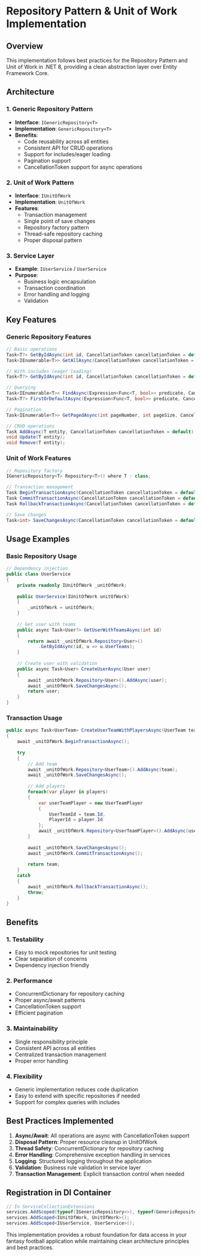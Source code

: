 # Repository Pattern & Unit of Work Implementation

## Overview

This implementation follows best practices for the Repository Pattern and Unit of Work in .NET 8, providing a clean abstraction layer over Entity Framework Core.

## Architecture

### 1. Generic Repository Pattern
- **Interface**: `IGenericRepository<T>`
- **Implementation**: `GenericRepository<T>`
- **Benefits**:
  - Code reusability across all entities
  - Consistent API for CRUD operations
  - Support for includes/eager loading
  - Pagination support
  - CancellationToken support for async operations

### 2. Unit of Work Pattern
- **Interface**: `IUnitOfWork`
- **Implementation**: `UnitOfWork`
- **Features**:
  - Transaction management
  - Single point of save changes
  - Repository factory pattern
  - Thread-safe repository caching
  - Proper disposal pattern

### 3. Service Layer
- **Example**: `IUserService` / `UserService`
- **Purpose**: 
  - Business logic encapsulation
  - Transaction coordination
  - Error handling and logging
  - Validation

## Key Features

### Generic Repository Features
```csharp
// Basic operations
Task<T?> GetByIdAsync(int id, CancellationToken cancellationToken = default);
Task<IEnumerable<T>> GetAllAsync(CancellationToken cancellationToken = default);

// With includes (eager loading)
Task<T?> GetByIdAsync(int id, CancellationToken cancellationToken = default, params Expression<Func<T, object>>[] includes);

// Querying
Task<IEnumerable<T>> FindAsync(Expression<Func<T, bool>> predicate, CancellationToken cancellationToken = default);
Task<T?> FirstOrDefaultAsync(Expression<Func<T, bool>> predicate, CancellationToken cancellationToken = default);

// Pagination
Task<IEnumerable<T>> GetPagedAsync(int pageNumber, int pageSize, CancellationToken cancellationToken = default);

// CRUD operations
Task AddAsync(T entity, CancellationToken cancellationToken = default);
void Update(T entity);
void Remove(T entity);
```

### Unit of Work Features
```csharp
// Repository factory
IGenericRepository<T> Repository<T>() where T : class;

// Transaction management
Task BeginTransactionAsync(CancellationToken cancellationToken = default);
Task CommitTransactionAsync(CancellationToken cancellationToken = default);
Task RollbackTransactionAsync(CancellationToken cancellationToken = default);

// Save changes
Task<int> SaveChangesAsync(CancellationToken cancellationToken = default);
```

## Usage Examples

### Basic Repository Usage
```csharp
// Dependency injection
public class UserService
{
    private readonly IUnitOfWork _unitOfWork;
    
    public UserService(IUnitOfWork unitOfWork)
    {
        _unitOfWork = unitOfWork;
    }
    
    // Get user with teams
    public async Task<User?> GetUserWithTeamsAsync(int id)
    {
        return await _unitOfWork.Repository<User>()
            .GetByIdAsync(id, u => u.UserTeams);
    }
    
    // Create user with validation
    public async Task<User> CreateUserAsync(User user)
    {
        await _unitOfWork.Repository<User>().AddAsync(user);
        await _unitOfWork.SaveChangesAsync();
        return user;
    }
}
```

### Transaction Usage
```csharp
public async Task<UserTeam> CreateUserTeamWithPlayersAsync(UserTeam team, List<Player> players)
{
    await _unitOfWork.BeginTransactionAsync();
    
    try
    {
        // Add team
        await _unitOfWork.Repository<UserTeam>().AddAsync(team);
        await _unitOfWork.SaveChangesAsync();
        
        // Add players
        foreach(var player in players)
        {
            var userTeamPlayer = new UserTeamPlayer 
            { 
                UserTeamId = team.Id, 
                PlayerId = player.Id 
            };
            await _unitOfWork.Repository<UserTeamPlayer>().AddAsync(userTeamPlayer);
        }
        
        await _unitOfWork.SaveChangesAsync();
        await _unitOfWork.CommitTransactionAsync();
        
        return team;
    }
    catch
    {
        await _unitOfWork.RollbackTransactionAsync();
        throw;
    }
}
```

## Benefits

### 1. **Testability**
- Easy to mock repositories for unit testing
- Clear separation of concerns
- Dependency injection friendly

### 2. **Performance**
- ConcurrentDictionary for repository caching
- Proper async/await patterns
- CancellationToken support
- Efficient pagination

### 3. **Maintainability**
- Single responsibility principle
- Consistent API across all entities
- Centralized transaction management
- Proper error handling

### 4. **Flexibility**
- Generic implementation reduces code duplication
- Easy to extend with specific repositories if needed
- Support for complex queries with includes

## Best Practices Implemented

1. **Async/Await**: All operations are async with CancellationToken support
2. **Disposal Pattern**: Proper resource cleanup in UnitOfWork
3. **Thread Safety**: ConcurrentDictionary for repository caching
4. **Error Handling**: Comprehensive exception handling in services
5. **Logging**: Structured logging throughout the application
6. **Validation**: Business rule validation in service layer
7. **Transaction Management**: Explicit transaction control when needed

## Registration in DI Container

```csharp
// In ServiceCollectionExtensions
services.AddScoped(typeof(IGenericRepository<>), typeof(GenericRepository<>));
services.AddScoped<IUnitOfWork, UnitOfWork>();
services.AddScoped<IUserService, UserService>();
```

This implementation provides a robust foundation for data access in your fantasy football application while maintaining clean architecture principles and best practices.